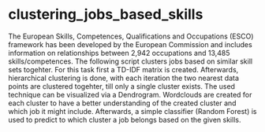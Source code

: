 # clustering_jobs_based_skills
The European Skills, Competences, Qualifications and Occupations (ESCO) framework has been developed by the European Commission and includes information on relationships between 2,942 occupations and 13,485 skills/competences. The following script clusters jobs based on similar skill sets togehter. For this task first a TD-IDF matrix is created. Afterwards, hierarchical clustering is done, with each iteration the two nearest data points are clustered togehter, till only a single cluster exists. The used technique can be visualized via a Dendrogram. Wordclouds are created for each cluster to have a better understanding of the created cluster and which job it might include. Afterwards, a simple classifier (Random Forest) is used to predict to which cluster a job belongs based on the given skills.
